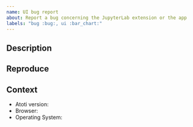 ```yaml
---
name: UI bug report
about: Report a bug concerning the JupyterLab extension or the app
labels: "bug :bug:, ui :bar_chart:"
---
```


<!-- Thank you for reporting a bug! Please follow these instructions to help us solve it. -->

## Description

<!--
Describe the bug clearly and concisely.
Include the error message if you have one.
You can also look at the console logs in your browser devtools and include them between HTML tags like that <details><pre>{paste logs here}</pre></details>.
If you don't have any errors, specify the expected behaviour.
-->

## Reproduce

<!--
Include a screenshot, GIF, video, and/or concise code and steps to reproduce your issue.
If necessary, attach a small dataset.
-->

## Context

<!--
Include the following information about your context and add any other versions relevant to your issue.
Tip: Atoti's version can be seen in the browser console when using the JupyterLab extension or in the "About" menu of the application.
-->

- Atoti version:
- Browser:
- Operating System:
